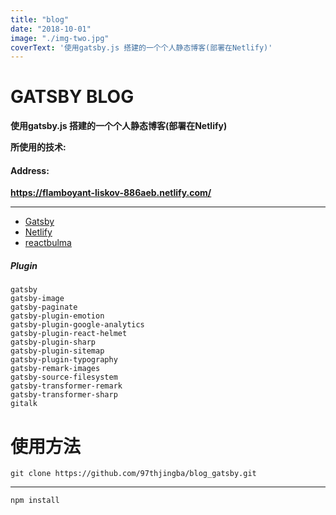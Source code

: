```yaml
---
title: "blog"
date: "2018-10-01"
image: "./img-two.jpg"
coverText: '使用gatsby.js 搭建的一个个人静态博客(部署在Netlify)'
---
```


# GATSBY BLOG

**使用gatsby.js 搭建的一个个人静态博客(部署在Netlify)**

**所使用的技术:**

#### Address:
**https://flamboyant-liskov-886aeb.netlify.com/**

---
- [Gatsby](https://www.gatsbyjs.org/)
- [Netlify](https://www.netlify.com/)
- [reactbulma](https://github.com/kulakowka/react-bulma)

#####  Plugin


```
gatsby
gatsby-image
gatsby-paginate
gatsby-plugin-emotion
gatsby-plugin-google-analytics
gatsby-plugin-react-helmet
gatsby-plugin-sharp
gatsby-plugin-sitemap
gatsby-plugin-typography
gatsby-remark-images
gatsby-source-filesystem
gatsby-transformer-remark
gatsby-transformer-sharp
gitalk
```

# 使用方法

```
git clone https://github.com/97thjingba/blog_gatsby.git
```
---
```
npm install
```